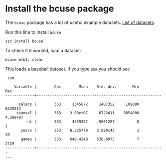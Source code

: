 # Install the bcuse package

The `bcuse` package has a lot of useful example datasets. [List of datasets](http://fmwww.bc.edu/ec-p/data/wooldridge/datasets.list.html).

Run this line to install `bcuse`
```
ssc install bcuse
```
To check if it worked, load a dataset:
```
bcuse mlb1, clear
```
This loads a baseball dataset. If you type `sum` you should see

```
 sum

    Variable |        Obs        Mean    Std. dev.       Min        Max
-------------+---------------------------------------------------------
      salary |        353     1345672     1407352     109000    6329213
     teamsal |        353    3.08e+07     8722411    8854000   4.29e+07
          nl |        353    .4759207    .5001287          0          1
       years |        353    6.325779    3.880142          1         20
       games |        353    648.4249    538.6975          7       2729
-------------+---------------------------------------------------------
...
```
